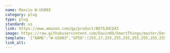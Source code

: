 ```yaml
---
name: Maxcio W-US003
category: plug
type: plug
standard: us
link: https://www.amazon.com/gp/product/B075JHCQ43
image: https://raw.githubusercontent.com/DavinKD/SmartThings/master/DeviceImages/W-US003.jpg
template: `{"NAME":"W-US003","GPIO":[255,17,255,255,255,255,255,255,255,22,21,255,255],"FLAG":1,"BASE":18}`
link_alt:
---
```


